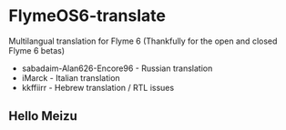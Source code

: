 # FlymeOS6-translate
Multilangual translation for Flyme 6 (Thankfully for the open and closed Flyme 6 betas)

- sabadaim-Alan626-Encore96 - Russian translation
- iMarck - Italian translation
- kkffiirr - Hebrew translation / RTL issues

## Hello Meizu
